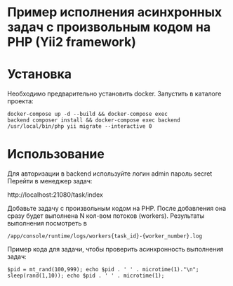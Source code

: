 # Пример исполнения асинхронных задач с произвольным кодом на PHP (Yii2 framework)

# Установка
Необходимо предварительно установить docker.
Запустить в каталоге проекта: <br>
 
<code>docker-compose up -d --build && docker-compose exec backend composer install && docker-compose exec backend /usr/local/bin/php yii migrate --interactive 0</code>
 
# Использование
Для авторизации в backend используйте логин admin пароль secret
Перейти в менеджер задач: <br>

http://localhost:21080/task/index

Добавьте задачу с произвольным кодом на PHP. После добавления она сразу будет выполнена N кол-вом потоков (workers).
Результаты выполнения посмотреть в  <br>

<code>/app/console/runtime/logs/workers{task_id}-{worker_number}.log</code>

Пример кода для задачи, чтобы проверить асинхронность выполнения задач: <br>

<code>$pid = mt_rand(100,999); echo $pid . ' ' . microtime(1)."\n"; sleep(rand(1,10)); echo $pid . ' ' . microtime(1);</code>
